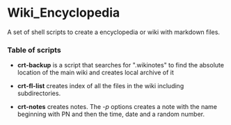 # Wiki_Encyclopedia
A set  of shell scripts to create a encyclopedia  or wiki with markdown files.

### Table of scripts

- **crt-backup** is a script that searches for ".wikinotes" to find the absolute location of the main
  wiki and creates local archive of it

- **crt-fl-list** creates index of all the files in the wiki including subdirectories.

- **crt-notes** creates notes.
  The *-p* options creates a note with the name beginning with PN and then the time, date and a random number.

